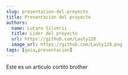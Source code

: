 ```yaml
---
slug: presentacion-del-proyecto
title: Presentación del proyecto
authors:
  name: Lutaro Silverii
  title: Lider del proyecto
  url: https://github.com/Lauty128
  image_url: https://github.com/Lauty128.png
tags: [guia,presentacion]
---
```


Este es un articulo cortito brother
